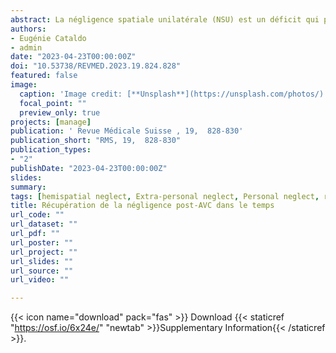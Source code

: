 ```yaml
---
abstract: La négligence spatiale unilatérale (NSU) est un déficit qui peut avoir de lourdes conséquences fonctionnelles pour les patients qui en sont atteints. De nombreux outils ont été proposés dans la littérature mais peu d’études systématiques bien contrôlées sont disponibles. Aussi, il n’existe pas de consensus dans la littérature à propos de l’efficacité de la rééducation. Pourtant, la NSU gauche est un des symptômes les plus fréquents après un AVC de l’hémisphère droit. Cet article fait le point sur les principaux outils à disposition des cliniciens, leurs limites et les perspectives de développement de nouvelles alternatives de rééducation.
authors:
- Eugénie Cataldo
- admin
date: "2023-04-23T00:00:00Z"
doi: "10.53738/REVMED.2023.19.824.828"
featured: false
image: 
  caption: 'Image credit: [**Unsplash**](https://unsplash.com/photos/)'
  focal_point: ""
  preview_only: true
projects: [manage]
publication: ' Revue Médicale Suisse , 19,  828-830'
publication_short: "RMS, 19,  828-830"
publication_types:
- "2"
publishDate: "2023-04-23T00:00:00Z"
slides: 
summary:
tags: [hemispatial neglect, Extra-personal neglect, Personal neglect, right-hemisphere patients, Posterior parietal cortex, Frontal premotor cortex, Target cancellation, Line bisection]
title: Récupération de la négligence post-AVC dans le temps
url_code: ""
url_dataset: ""
url_pdf: ""
url_poster: ""
url_project: ""
url_slides: ""
url_source: ""
url_video: ""

---
```


{{< icon name="download" pack="fas" >}} Download {{< staticref "https://osf.io/6x24e/" "newtab" >}}Supplementary Information{{< /staticref >}}.